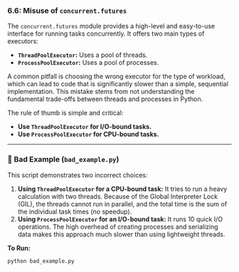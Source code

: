 ### 6.6: Misuse of `concurrent.futures`

The `concurrent.futures` module provides a high-level and easy-to-use interface for running tasks concurrently. It offers two main types of executors:
-   **`ThreadPoolExecutor`:** Uses a pool of threads.
-   **`ProcessPoolExecutor`:** Uses a pool of processes.

A common pitfall is choosing the wrong executor for the type of workload, which can lead to code that is significantly slower than a simple, sequential implementation. This mistake stems from not understanding the fundamental trade-offs between threads and processes in Python.

The rule of thumb is simple and critical:
-   **Use `ThreadPoolExecutor` for I/O-bound tasks.**
-   **Use `ProcessPoolExecutor` for CPU-bound tasks.**

---

### 🔴 Bad Example (`bad_example.py`)

This script demonstrates two incorrect choices:

1.  **Using `ThreadPoolExecutor` for a CPU-bound task:** It tries to run a heavy calculation with two threads. Because of the Global Interpreter Lock (GIL), the threads cannot run in parallel, and the total time is the sum of the individual task times (no speedup).
2.  **Using `ProcessPoolExecutor` for an I/O-bound task:** It runs 10 quick I/O operations. The high overhead of creating processes and serializing data makes this approach much slower than using lightweight threads.

**To Run:**
```bash
python bad_example.py
